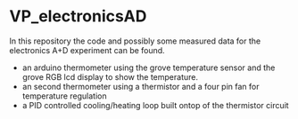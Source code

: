 # VP_electronicsAD
In this repository the code and possibly some measured data for the electronics A+D experiment can be found.
- an arduino thermometer using the grove temperature sensor and the grove RGB lcd display to show the temperature.
- an second thermometer using a thermistor and a four pin fan for temperature regulation
- a PID controlled cooling/heating loop built ontop of the thermistor circuit
